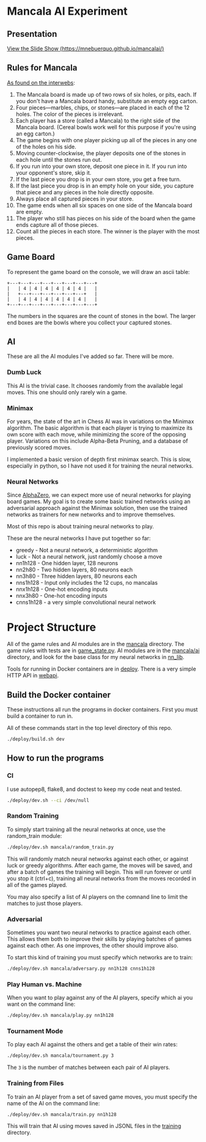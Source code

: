 # Mancala AI Experiment

## Presentation

[View the Slide Show (https://mnebuerquo.github.io/mancalai/)](https://mnebuerquo.github.io/mancalai/)

## Rules for Mancala

[As found on the interwebs](https://www.thespruce.com/how-to-play-mancala-409424):

1. The Mancala board is made up of two rows of six holes, or pits, each. If you don't have a Mancala board handy, substitute an empty egg carton.
1. Four pieces—marbles, chips, or stones—are placed in each of the 12 holes. The color of the pieces is irrelevant.
1. Each player has a store (called a Mancala) to the right side of the Mancala board. (Cereal bowls work well for this purpose if you're using an egg carton.)
1. The game begins with one player picking up all of the pieces in any one of the holes on his side.
1. Moving counter-clockwise, the player deposits one of the stones in each hole until the stones run out.
1. If you run into your own store, deposit one piece in it. If you run into your opponent's store, skip it.
1. If the last piece you drop is in your own store, you get a free turn.
1. If the last piece you drop is in an empty hole on your side, you capture that piece and any pieces in the hole directly opposite.
1. Always place all captured pieces in your store.
1. The game ends when all six spaces on one side of the Mancala board are empty.
1. The player who still has pieces on his side of the board when the game ends capture all of those pieces.
1. Count all the pieces in each store. The winner is the player with the most pieces.

## Game Board

To represent the game board on the console, we will draw an ascii table:
```
+---+---+---+---+---+---+---+---+
|   | 4 | 4 | 4 | 4 | 4 | 4 |   |
|   +---+---+---+---+---+---+   |
|   | 4 | 4 | 4 | 4 | 4 | 4 |   |
+---+---+---+---+---+---+---+---+
```

The numbers in the squares are the count of stones in the bowl. The larger
end boxes are the bowls where you collect your captured stones. 

## AI 

These are all the AI modules I've added so far. There will be more.

### Dumb Luck

This AI is the trivial case. It chooses randomly from the available legal
moves. This one should only rarely win a game.

### Minimax

For years, the state of the art in Chess AI was in variations on the Minimax
algorithm. The basic algorithm is that each player is trying to maximize its
own score with each move, while minimizing the score of the opposing player.
Variations on this include Alpha-Beta Pruning, and a database of previously
scored moves.

I implemented a basic version of depth first minimax search. This is slow,
especially in python, so I have not used it for training the neural networks.

### Neural Networks

Since [AlphaZero](https://www.chess.com/news/view/google-s-alphazero-destroys-stockfish-in-100-game-match),
we can expect more use of neural networks for playing board games. My goal
is to create some basic trained networks using an adversarial approach
against the Minimax solution, then use the trained networks as trainers for
new networks and to improve themselves.

Most of this repo is about training neural networks to play.

These are the neural networks I have put together so far:

* greedy - Not a neural network, a deterministic algorithm
* luck - Not a neural network, just randomly choose a move
* nn1h128 - One hidden layer, 128 neurons
* nn2h80 - Two hidden layers, 80 neurons each
* nn3h80 - Three hidden layers, 80 neurons each
* nns1h128 - Input only includes the 12 cups, no mancalas
* nnx1h128 - One-hot encoding inputs
* nnx3h80 - One-hot encoding inputs
* cnns1h128 - a very simple convolutional neural network

# Project Structure

All of the game rules and AI modules are in the [mancala](./mancala) directory.
The game rules with tests are in [game_state.py](./mancala/game_state.py).
AI modules are in the [mancala/ai](./mancala/ai) directory, and look for the
base class for my neural networks in [nn_lib](./mancala/ai/lib/nn_lib.py).

Tools for running in Docker containers are in [deploy](./deploy).
There is a very simple HTTP API in [webapi](./webapi).

## Build the Docker container

These instructions all run the programs in docker containers. First you must
build a container to run in.

All of these commands start in the top level directory of this repo.

```bash
./deploy/build.sh dev
```

## How to run the programs

### CI

I use autopep8, flake8, and doctest to keep my code neat and tested.

```bash
./deploy/dev.sh --ci /dev/null
```

### Random Training
To simply start training all the neural networks at once, use the random_train
module:

```bash
./deploy/dev.sh mancala/random_train.py
```

This will randomly match neural networks against each other, or against luck or
greedy algorithms. After each game, the moves will be saved, and after a batch
of games the training will begin. This will run forever or until you stop it
(ctrl+c), training all neural networks from the moves recorded in all of the
games played.

You may also specify a list of AI players on the comnand line to limit the
matches to just those players.

### Adversarial

Sometimes you want two neural networks to practice against each other. This
allows them both to improve their skills by playing batches of games against
each other. As one improves, the other should improve also.

To start this kind of training you must specify which networks are to train:
```bash
./deploy/dev.sh mancala/adversary.py nn1h128 cnns1h128
```

### Play Human vs. Machine

When you want to play against any of the AI players, specify which ai you want
on the command line:

```bash
./deploy/dev.sh mancala/play.py nn1h128
```

### Tournament Mode

To play each AI against the others and get a table of their win rates:
```bash
./deploy/dev.sh mancala/tournament.py 3
```

The `3` is the number of matches between each pair of AI players.

### Training from Files

To train an AI player from a set of saved game moves, you must specify the name
of the AI on the command line:

```bash
./deploy/dev.sh mancala/train.py nn1h128
```

This will train that AI using moves saved in JSONL files in the
[training](./training) directory.
